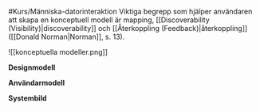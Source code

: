 #Kurs/Människa-datorinteraktion 
Viktiga begrepp som hjälper användaren att skapa en konceptuell modell är mapping, [[Discoverability (Visibility)|discoverability]] och [[Återkoppling (Feedback)|återkoppling]] ([[Donald Norman|Norman]], s. 13).

![[konceptuella modeller.png]]

**Designmodell**

**Användarmodell**

**Systembild**